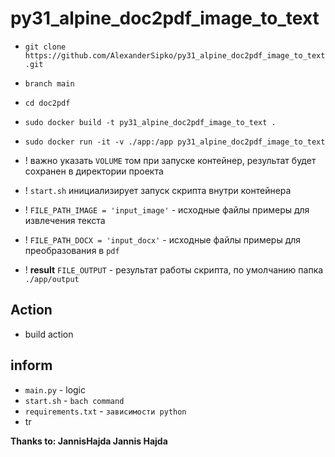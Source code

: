 # py31_alpine_doc2pdf_image_to_text

+ `git clone https://github.com/AlexanderSipko/py31_alpine_doc2pdf_image_to_text.git`
+ `branch main`
+ `cd doc2pdf`
+ `sudo docker build -t py31_alpine_doc2pdf_image_to_text .`
+ `sudo docker run -it -v ./app:/app py31_alpine_doc2pdf_image_to_text`

+ ! важно указать `VOLUME` том при запуске контейнер, результат будет сохранен в директории проекта
+ ! `start.sh` инициализирует запуск скрипта внутри контейнера
+ ! `FILE_PATH_IMAGE = 'input_image'` - исходные файлы примеры для извлечения текста
+ ! `FILE_PATH_DOCX = 'input_docx'` - исходные файлы примеры для преобразования в `pdf`
+ ! __result__ `FILE_OUTPUT` - результат работы скрипта, по умолчанию папка `./app/output`

## Action

+ build action

## inform

+ `main.py` - logic
+ `start.sh` - `bach command`
+ `requirements.txt` - `зависимости python`
+ tr

__Thanks to: JannisHajda Jannis Hajda__
